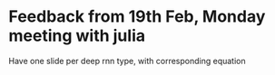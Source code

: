# Feedback from 19th Feb, Monday meeting with julia

Have one slide per deep rnn type, with corresponding equation
